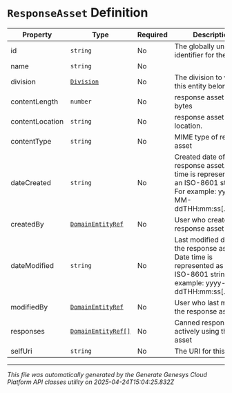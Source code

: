 # `ResponseAsset` Definition

| Property | Type | Required | Description |
|----------|------|----------|-------------|
| id | `string` | No | The globally unique identifier for the object. |
| name | `string` | No |  |
| division | [`Division`](division-definition.md) | No | The division to which this entity belongs. |
| contentLength | `number` | No | response asset size in bytes |
| contentLocation | `string` | No | response asset location. |
| contentType | `string` | No | MIME type of response asset |
| dateCreated | `string` | No | Created date of the response asset. Date time is represented as an ISO-8601 string. For example: yyyy-MM-ddTHH:mm:ss[.mmm]Z |
| createdBy | [`DomainEntityRef`](domainentityref-definition.md) | No | User who created the response asset |
| dateModified | `string` | No | Last modified date of the response asset. Date time is represented as an ISO-8601 string. For example: yyyy-MM-ddTHH:mm:ss[.mmm]Z |
| modifiedBy | [`DomainEntityRef`](domainentityref-definition.md) | No | User who last modified the response asset |
| responses | [`DomainEntityRef[]`](domainentityref-definition.md) | No | Canned responses actively using this asset |
| selfUri | `string` | No | The URI for this object |

---

*This file was automatically generated by the Generate Genesys Cloud Platform API classes utility on 2025-04-24T15:04:25.832Z*